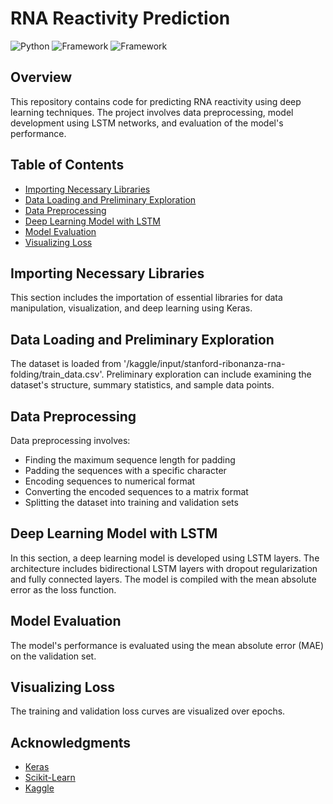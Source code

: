 # RNA Reactivity Prediction

![Python](https://img.shields.io/badge/Python-3.7%2B-blue.svg)
![Framework](https://img.shields.io/badge/Framework-Keras-orange.svg)
![Framework](https://img.shields.io/badge/Framework-Scikit--Learn-orange.svg)

## Overview

This repository contains code for predicting RNA reactivity using deep learning techniques. The project involves data preprocessing, model development using LSTM networks, and evaluation of the model's performance.

## Table of Contents

- [Importing Necessary Libraries](#importing-necessary-libraries)
- [Data Loading and Preliminary Exploration](#data-loading-and-preliminary-exploration)
- [Data Preprocessing](#data-preprocessing)
- [Deep Learning Model with LSTM](#deep-learning-model-with-lstm)
- [Model Evaluation](#model-evaluation)
- [Visualizing Loss](#visualizing-loss)

## Importing Necessary Libraries <a name="importing-necessary-libraries"></a>

This section includes the importation of essential libraries for data manipulation, visualization, and deep learning using Keras.

## Data Loading and Preliminary Exploration <a name="data-loading-and-preliminary-exploration"></a>

The dataset is loaded from '/kaggle/input/stanford-ribonanza-rna-folding/train_data.csv'. Preliminary exploration can include examining the dataset's structure, summary statistics, and sample data points.

## Data Preprocessing <a name="data-preprocessing"></a>

Data preprocessing involves:
- Finding the maximum sequence length for padding
- Padding the sequences with a specific character
- Encoding sequences to numerical format
- Converting the encoded sequences to a matrix format
- Splitting the dataset into training and validation sets

## Deep Learning Model with LSTM <a name="deep-learning-model-with-lstm"></a>

In this section, a deep learning model is developed using LSTM layers. The architecture includes bidirectional LSTM layers with dropout regularization and fully connected layers. The model is compiled with the mean absolute error as the loss function.

## Model Evaluation <a name="model-evaluation"></a>

The model's performance is evaluated using the mean absolute error (MAE) on the validation set.

## Visualizing Loss <a name="visualizing-loss"></a>

The training and validation loss curves are visualized over epochs.
## Acknowledgments

- [Keras](https://keras.io/)
- [Scikit-Learn](https://scikit-learn.org/)
- [Kaggle](https://www.kaggle.com/)
